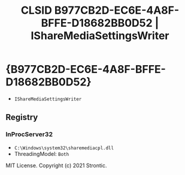 ﻿---
title: "CLSID B977CB2D-EC6E-4A8F-BFFE-D18682BB0D52 | IShareMediaSettingsWriter"
excerpt: What is COM-Object CLSID B977CB2D-EC6E-4A8F-BFFE-D18682BB0D52?
---

# {B977CB2D-EC6E-4A8F-BFFE-D18682BB0D52}

* `IShareMediaSettingsWriter`

## Registry


### InProcServer32

* `C:\Windows\system32\sharemediacpl.dll`
* ThreadingModel: `Both`

MIT License. Copyright (c) 2021 Strontic.


